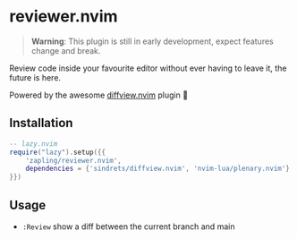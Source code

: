 # reviewer.nvim

> **Warning**: This plugin is still in early development, expect features change and break.

Review code inside your favourite editor without ever having to leave it, the future is here.

Powered by the awesome [diffview.nvim](https://github.com/sindrets/diffview.nvim) plugin :tada:

## Installation

```lua
-- lazy.nvim
require("lazy").setup({{
    'zapling/reviewer.nvim',
    dependencies = {'sindrets/diffview.nvim', 'nvim-lua/plenary.nvim'}
}})
```

## Usage

- `:Review` show a diff between the current branch and main
